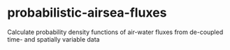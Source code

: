 probabilistic-airsea-fluxes
===========================

Calculate probability density functions of air-water fluxes from de-coupled time- and spatially variable data